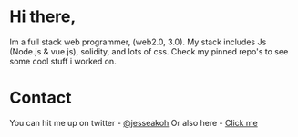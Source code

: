 
 # Hi there,

 Im a full stack web programmer, (web2.0, 3.0). My stack includes Js (Node.js & vue.js), solidity, and lots of css. Check my pinned repo's to see some cool stuff i worked on. 
 
 # Contact
 You can hit me up on twitter - [@jesseakoh](https://twitter.com/jesseakoh)
 Or also here - [Click me](https://akohjesse.com/contact)
 
 




